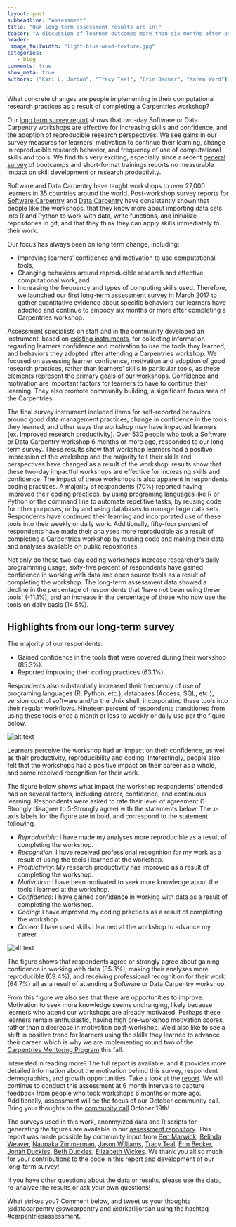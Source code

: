 ```yaml
---
layout: post
subheadline: "Assessment"
title: "Our long-term assessment results are in!"
teaser: "A discussion of learner outcomes more than six months after attending a Carpentries workshop."
header:
 image_fullwidth: "light-blue-wood-texture.jpg"
categories:
   - blog
comments: true
show_meta: true
authors: ["Kari L. Jordan", "Tracy Teal", "Erin Becker", "Karen Word"]
---
```

What concrete changes are people implementing in their computational research practices as a result of completing a Carpentries workshop?

Our [long term survey report](https://carpentries.github.io/assessment/carpentries/long-term-survey/report.html) shows that two-day Software or Data Carpentry workshops are effective for increasing skills and confidence, and the adoption of reproducible research perspectives. We see gains in our survey measures for learners’ motivation to continue their learning, change in reproducible research behavior, and frequency of use of computational skills and tools. We find this very exciting, especially since a recent [general survey](http://www.pnas.org/content/114/37/9854) of bootcamps and short-format trainings reports no measurable impact on skill development or research productivity.

Software and Data Carpentry have taught workshops to over 27,000 learners in 35 countries around the world. Post-workshop survey reports for [Software Carpentry](https://carpentries.github.io/assessment/software-carpentry/postreport.html) and [Data Carpentry](https://carpentries.github.io/assessment/data-carpentry/postworkshop/report.html) have consistently shown that people like the workshops, that they know more about importing data sets into R and Python to work with data, write functions, and initialize repositories in git, and that they think they can apply skills immediately to their work. 

Our focus has always been on long term change, including:
+ Improving learners’ confidence and motivation to use computational tools,
+ Changing behaviors around reproducible research and effective computational work, and 
+ Increasing the frequency and types of computing skills used. Therefore, we launched our first 
[long-term assessment survey](https://github.com/carpentries/assessment/blob/master/carpentries/long-term-survey/survey.pdf) in March 2017 to gather quantitative evidence about specific behaviors our learners have adopted and continue to embody six months or more after completing a Carpentries workshop.

Assessment specialists on staff and in the community developed an instrument, based on [existing instruments](https://docs.google.com/document/d/1FizxSvmlHTtu6t1yewJsChlen6pPDY0Vd6WYNmc07oU/edit), for collecting information regarding learners confidence and motivation to use the tools they learned, and behaviors they adopted after attending a Carpentries workshop. We focused on assessing learner confidence, motivation and adoption of good research practices, rather than learners’ skills in particular tools, as these elements represent the primary goals of our workshops. Confidence and motivation are important factors for learners to have to continue their learning. They also promote community building, a significant focus area of the Carpentries.

The final survey instrument included items for self-reported behaviors around good data management practices, change in confidence in the tools they learned, and other ways the workshop may have impacted learners (ex. Improved research productivity). Over 530 people who took a Software or Data Carpentry workshop 6 months or more ago, responded to our long-term survey.  These results show that workshop learners had a positive impression of the workshop and the majority felt their skills and perspectives have changed as a result of the workshop.  results show that these two-day impactful workshops are effective for increasing skills and confidence. The impact of these workshops is also apparent in respondents coding practices. A majority of  respondents (70%) reported having improved their coding practices, by using programing languages like R or Python or the command line to automate repetitive tasks, by reusing code for other purposes, or by and using databases to manage large data sets. Respondents have continued their learning and incorporated use of these tools into their weekly or daily work. Additionally, fifty-four percent of respondents have made their analyses more reproducible as a result of completing a Carpentries workshop by reusing code and making their data and analyses available on public repositories.

Not only do these two-day coding workshops increase researcher’s daily programming usage, sixty-five percent of respondents have gained confidence in working with data and open source tools as a result of completing the workshop. The long-term assessment data showed a decline in the percentage of respondents that 'have not been using these tools' (-11.1%), and an increase in the percentage of those who now use the tools on daily basis (14.5%). 

## Highlights from our long-term survey

The majority of our respondents:
+ Gained confidence in the tools that were covered during their workshop (85.3%).
+ Reported improving their coding practices (63.1%).

Respondents also substantially increased their frequency of use of programing languages (R, Python, etc.), databases (Access, SQL, etc.), version control software and/or the Unix shell, incorporating these tools into their regular workflows. Nineteen percent of respondents transitioned from using these tools once a month or less to weekly or daily use per the figure below.

![alt text](https://raw.github.com/carpentries/assessment/master/carpentries/long-term-survey/figures/change_in_programming_usage.png)

Learners perceive the workshop had an impact on their confidence, as well as their productivity, reproducibility and coding. Interestingly, people also felt that the workshops had a positive impact on their career as a whole, and some received recognition for their work. 

The figure below shows what impact the workshop respondents’ attended had on several factors, including career, confidence, and continuous learning. Respondents were asked to rate their level of agreement (1-Strongly disagree to 5-Strongly agree) with the statements below. The x-axis labels for the figure are in bold, and correspond to the statement following.
+ *Reproducible*: I have made my analyses more reproducible as a result of completing the workshop.
+ *Recognition*: I have received professional recognition for my work as a result of using the tools I learned at the workshop.
+ *Productivity*: My research productivity has improved as a result of completing the workshop.
+ *Motivation*: I have been motivated to seek more knowledge about the tools I learned at the workshop.
+ *Confidence*: I have gained confidence in working with data as a result of completing the workshop.
+ *Coding*: I have improved my coding practices as a result of completing the workshop.
+ *Career*: I have used skills I learned at the workshop to advance my career.

![alt text](https://raw.github.com/carpentries/assessment/master/carpentries/long-term-survey/figures/workshop_impact_heatmap.png) 

The figure shows that respondents agree or strongly agree about gaining confidence in working with data (85.3%), making their analyses more reproducible (69.4%), and receiving professional recognition for their work (64.7%) all as a result of attending a Software or Data Carpentry workshop.

From this figure we also see that there are opportunities to improve. Motivation to seek more knowledge seems unchanging, likely because learners who attend our workshops are already motivated. Perhaps these learners remain enthusiastic, having high pre-workshop motivation scores, rather than a decrease in motivation post-workshop. We’d also like to see a shift in positive trend for learners using the skills they learned to advance their career, which is why we are implementing round two of the [Carpentries Mentoring Program](http://www.datacarpentry.org/blog/mentoring-round-2/) this fall.

Interested in reading more? The full report is available, and it provides more detailed information about the motivation behind this survey, respondent demographics, and growth opportunities. Take a look at the [report](https://carpentries.github.io/assessment/carpentries/long-term-survey/report.html). We will continue to conduct this assessment at 6 month intervals to capture feedback from people who took workshops 6 months or more ago. Additionally, assessment will be the focus of our October community call. Bring your thoughts to the [community call](http://pad.software-carpentry.org/community-call-2017-10-19) October 19th!

The surveys used in this work, anonmyized data and R scripts for generating the figures are available in our [assessment repository](https://github.com/carpentries/assessment/tree/master/carpentries). This report was made possible by community input from [Ben Marwick](https://github.com/benmarwick), [Belinda Weaver](https://github.com/weaverbel), [Naupaka Zimmerman](https://github.com/naupaka), [Jason Williams](https://github.com/JasonJWilliamsNY), [Tracy Teal](https://github.com/tracykteal), [Erin Becker](https://github.com/ErinBecker), [Jonah Duckles](https://github.com/jduckles), [Beth Duckles](https://github.com/bduckles), [Elizabeth Wickes](https://github.com/elliewix). We thank you all so much for your contributions to the code in this report and development of our long-term survey!

If you have other questions about the data or results, please use the data, re-analyze the results or ask your own questions! 

What strikes you? Comment below, and tweet us your thoughts @datacarpentry @swcarpentry and @drkariljordan using the hashtag #carpentriesassessment. 


